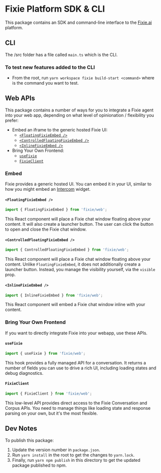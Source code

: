 # Fixie Platform SDK & CLI

This package contains an SDK and command-line interface to the [Fixie.ai](https://fixie.ai) platform.

## CLI

The /src folder has a file called `main.ts` which is the CLI.

### To test new features added to the CLI

* From the root, run `yarn workspace fixie build-start <command>` where <command> is the command you want to test.

## Web APIs

This package contains a number of ways for you to integrate a Fixie agent into your web app, depending on what level of opinionation / flexibility you prefer:

- Embed an iframe to the generic hosted Fixie UI:
  - [`<FloatingFixieEmbed />`](#floatingfixieembed)
  - [`<ControlledFloatingFixieEmbed />`](#controlledfloatingfixieembed)
  - [`<InlineFixieEmbed />`](#inlinefixieembed)
- Bring Your Own Frontend:
  - [`useFixie`](#usefixie)
  - [`FixieClient`](#fixieclient)

### Embed

Fixie provides a generic hosted UI. You can embed it in your UI, similar to how you might embed an [Intercom](https://www.intercom.com/) widget.

#### `<FloatingFixieEmbed />`

```ts
import { FloatingFixieEmbed } from 'fixie/web';
```

This React component will place a Fixie chat window floating above your content. It will also create a launcher button. The user can click the button to open and close the Fixie chat window.

#### `<ControlledFloatingFixieEmbed />`

```ts
import { ControlledFloatingFixieEmbed } from 'fixie/web';
```

This React component will place a Fixie chat window floating above your content. Unlike `FloatingFixieEmbed`, it does not additionally create a launcher button. Instead, you manage the visibility yourself, via the `visible` prop.

#### `<InlineFixieEmbed />`

```ts
import { InlineFixieEmbed } from 'fixie/web';
```

This React component will embed a Fixie chat window inline with your content.

### Bring Your Own Frontend

If you want to directly integrate Fixie into your webapp, use these APIs.

#### `useFixie`

```ts
import { useFixie } from 'fixie/web';
```

This hook provides a fully managed API for a conversation. It returns a number of fields you can use to drive a rich UI, including loading states and debug diagnostics.

#### `FixieClient`

```ts
import { FixieClient } from 'fixie/web';
```

This low-level API provides direct access to the Fixie Conversation and Corpus APIs. You need to manage things like loading state and response parsing on your own, but it's the most flexible.

## Dev Notes

To publish this package:

1. Update the version number in `package.json`.
1. Run `yarn install` in the root to get the changes to `yarn.lock`.
1. Finally, run `yarn npm publish` in this directory to get the updated package published to npm.
